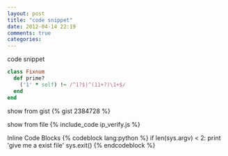 ```yaml
---
layout: post
title: "code snippet"
date: 2012-04-14 22:19
comments: true
categories: 
---
```


code snippet
``` ruby Discover if a number is prime http://www.noulakaz.net/weblog/2007/03/18/a-regular-expression-to-check-for-prime-numbers/ Source Article
class Fixnum
  def prime?
    ('1' * self) !~ /^1?$|^(11+?)\1+$/
  end
end
```

show from gist
{% gist 2384728 %}

show from file
{% include_code ip_verify.js %}

Inline Code Blocks
{% codeblock lang:python %}
if len(sys.argv) < 2:
    print 'give me a exist file'
    sys.exit()
{% endcodeblock %}
